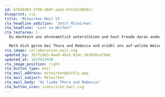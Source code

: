 ```yaml
---
id: 6f656d83-2700-4b8f-aa2e-67e1553868cc
blueprint: cta
title: 'Mitwirken Mail V1'
cta_headline_addition: 'Jetzt Mitwirken'
cta_headline: 'Lust zu Helfen?'
cta_textarea: |-
  Du möchtest uns ehrenamtlich unterstützen und hast Freude daran anderen Menschen zu helfen und ihnen mit deiner Arbeit eine Freude zu machen? Schon mit ein paar Stunden im Monat kannst du viel erreichen. 

  Meld dich gerne bei Thora und Rebecca und erzähl uns auf welche Weise du Pathly unterstützen möchtest.
cta_image: collaboration_mail.svg
updated_by: 3b7f2d63-0aed-4ba3-824c-3b1650cef8a6
updated_at: 1637413450
cta_image_position: right
cta_button_type: mail
cta_mail_address: mitwirken@pathly.app
cta_mail_subject: Mitwirken
cta_mail_body: 'Hi liebe Thora und Rebecca!'
cta_button_icon: icons/icon_mail.svg
---
```


